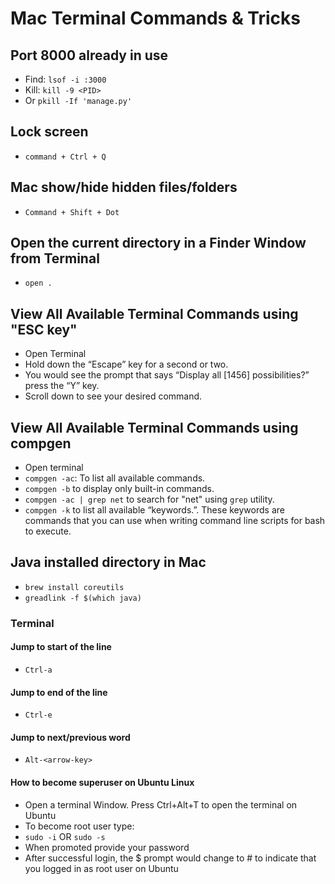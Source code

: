 # Mac Terminal Commands & Tricks

## Port 8000 already in use
- Find: `lsof -i :3000`   
- Kill: `kill -9 <PID>`
- Or `pkill -If 'manage.py'`  


## Lock screen
- `command + Ctrl + Q`

## Mac show/hide hidden files/folders
- `Command + Shift + Dot`

## Open the current directory in a Finder Window from Terminal
- `open .`

## View All Available Terminal Commands using "ESC key"
- Open Terminal
- Hold down the “Escape” key for a second or two.
- You would see the prompt that says “Display all [1456] possibilities?” press the “Y” key.
- Scroll down to see your desired command.

## View All Available Terminal Commands using compgen
- Open terminal
- `compgen -ac`: To list all available commands.
- `compgen -b` to display only built-in commands.
- `compgen -ac | grep net` to search for "net" using `grep` utility.
- `compgen -k` to list all available “keywords.”. These keywords are commands that you can use when writing command line scripts for bash to execute.

## Java installed directory in Mac
- `brew install coreutils`
- `greadlink -f $(which java)`

### Terminal

#### Jump to start of the line
- `Ctrl-a`

#### Jump to end of the line
- `Ctrl-e`

#### Jump to next/previous word
- `Alt-<arrow-key>`

#### How to become superuser on Ubuntu Linux

- Open a terminal Window. Press Ctrl+Alt+T to open the terminal on Ubuntu
- To become root user type:
- `sudo -i` OR `sudo -s`
- When promoted provide your password
- After successful login, the $ prompt would change to # to indicate that you logged in as root user on Ubuntu


